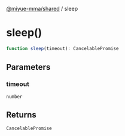 [@miyue-mma/shared](../index.md) / sleep

# sleep()

```ts
function sleep(timeout): CancelablePromise
```

## Parameters

### timeout

`number`

## Returns

`CancelablePromise`
